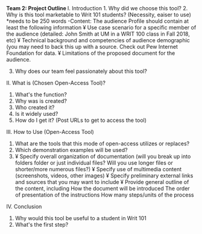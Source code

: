 <b>
Team 2: Project Outline
</b>
I. Introduction
  1. Why did we choose this tool?
  2. Why is this tool marketable to Writ 101 students? (Necessity, eaiser to use) *needs to be 250 words 
       -Content: The audience Profile should contain at least the following information
¥	Use case scenario for a specific member of the audience (detailed: John Smith at UM in a WRIT 100 class in Fall 2018, etc)
¥	Technical background and competencies of audience demographic (you may need to back this up with a source. Check out Pew Internet Foundation for data.
¥	Limitations of the proposed document for the audience.

  3. Why does our team feel passionately about this tool?

II. What is (Chosen Open-Access Tool)?
  1. What's the function?
  2. Why was is created?  
  3. Who created it?
  4. Is it widely used?
  5. How do I get it? (Post URLs to get to access the tool)

III. How to Use (Open-Access Tool)
  1. What are the tools that this mode of open-access utilizes or replaces?
  2. Which demonstration examples will be used?
  3. ¥	Specify overall organization of documentation (will you break up into folders folder or just individual files? Will you use longer files or shorter/more numerous files?)
¥	Specify use of multimedia content (screenshots, videos, other images)
¥	Specify preliminary external links and sources that you may want to include
¥	Provide general outline of the content, including
	How the document will be introduced
	The order of presentation of the instructions
	How many steps/units of the process

                                                                  
IV. Conclusion
  1. Why would this tool be useful to a student in Writ 101
  2. What's the first step?
